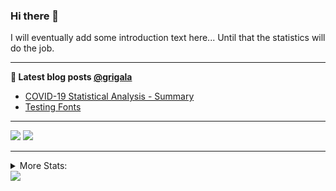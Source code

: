 ### Hi there 👋

I will eventually add some introduction text here... Until that the statistics will do the job. 

<!--
**grigala/grigala** is a ✨ _special_ ✨ repository because its `README.md` (this file) appears on your GitHub profile.

Here are some ideas to get you started:

- 🔭 I’m currently working on ...
- 🌱 I’m currently learning ...
- 👯 I’m looking to collaborate on ...
- 🤔 I’m looking for help with ...
- 💬 Ask me about ...
- 📫 How to reach me: ...
- 😄 Pronouns: ...
- ⚡ Fun fact: ...
-->

---

**📕 Latest blog posts [@grigala](https://grigala.github.io/blog/)**
<!-- BLOG-POST-LIST:START -->
- [COVID-19 Statistical Analysis - Summary](https://grigala.github.io/posts/2020/03/covid-19/)
- [Testing Fonts](https://grigala.github.io/posts/2019/12/testing-fonts/)
<!-- BLOG-POST-LIST:END -->

 ---
 
![](https://grigala-stats.vercel.app/api?username=grigala&count_private=true&show_icons=true&line_height=21&title_color=009930&icon_color=009930) ![](https://grigala-stats.vercel.app/api/top-langs/?username=grigala&layout=compact&title_color=009930)

<!-- images are not the same line
<p align = "center">
    <img src="https://github-readme-stats.vercel.app/api?username=grigala&count_private=true&show_icons=true&theme=dark&line_height=33" width="48%">
    <img src="https://github-readme-stats.vercel.app/api/top-langs/?username=grigala&layout=compact&theme=dark" width="48%">
</p> -->

---
<details>
<summary> More Stats: </summary>
  
<!--START_SECTION:waka-->
📊 **This Week I Spend My Time On** 

```text
⌚︎ Time zone: Europe/Zurich

💬 Programming Languages: 
Java                     4 hrs 5 mins        █████████░░░░░░░░░░░░░░░░   39.35% 
Go                       2 hrs 57 mins       ███████░░░░░░░░░░░░░░░░░░   28.4% 
Markdown                 1 hr 18 mins        ███░░░░░░░░░░░░░░░░░░░░░░   12.65% 
CSS                      28 mins             █░░░░░░░░░░░░░░░░░░░░░░░░   4.56% 
TypeScript               23 mins             █░░░░░░░░░░░░░░░░░░░░░░░░   3.8%

🔥 Code Editors: 
IntelliJ                 7 hrs 6 mins        █████████████████░░░░░░░░   68.36% 
WebStorm                 2 hrs 5 mins        █████░░░░░░░░░░░░░░░░░░░░   20.15% 
GoLand                   45 mins             █░░░░░░░░░░░░░░░░░░░░░░░░   7.28% 
Android Studio           16 mins             ░░░░░░░░░░░░░░░░░░░░░░░░░   2.64% 
VS Code                  9 mins              ░░░░░░░░░░░░░░░░░░░░░░░░░   1.56%

💻 Operating System: 
Windows                  9 hrs 30 mins       ██████████████████████░░░   91.4% 
Linux                    44 mins             █░░░░░░░░░░░░░░░░░░░░░░░░   7.1% 
Mac                      9 mins              ░░░░░░░░░░░░░░░░░░░░░░░░░   1.51%

```

**I Mostly Code in C++** 

```text
C++                      2 repos             ██░░░░░░░░░░░░░░░░░░░░░░░   9.09% 
Python                   2 repos             ██░░░░░░░░░░░░░░░░░░░░░░░   9.09% 
Java                     2 repos             ██░░░░░░░░░░░░░░░░░░░░░░░   9.09% 
Scala                    2 repos             ██░░░░░░░░░░░░░░░░░░░░░░░   9.09% 
TeX                      2 repos             ██░░░░░░░░░░░░░░░░░░░░░░░   9.09%

```



<!--END_SECTION:waka-->

![My Code::Stats history graph](https://codestats-readme.wegfan.cn/history-graph/grigala)
---
</details>

<img src="https://komarev.com/ghpvc/?username=grigala&color=009930"/>

<!-- an additional pinned repositiroes -->
<!-- ![ReadMe Card](https://grigala-stats.vercel.app/api/pin/?username=grigala&repo=3DMMDepthFitting&title_color=008800) -->
